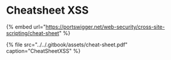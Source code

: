 # Cheatsheet XSS

{% embed url="https://portswigger.net/web-security/cross-site-scripting/cheat-sheet" %}

{% file src="../../.gitbook/assets/cheat-sheet.pdf" caption="CheatSheetXSS" %}

